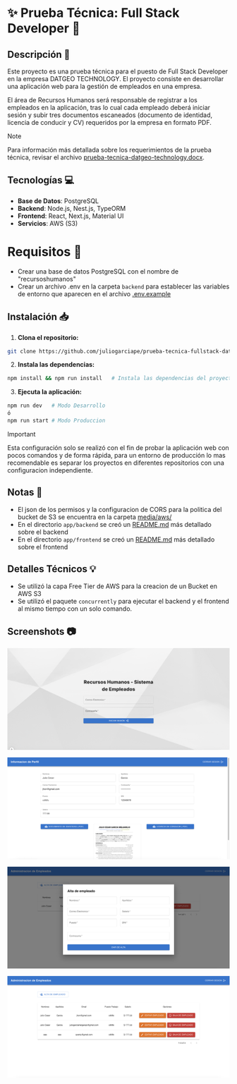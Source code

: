 # :sparkles: Prueba Técnica: Full Stack Developer :dart:

## Descripción :page_facing_up:

Este proyecto es una prueba técnica para el puesto de Full Stack Developer en la empresa DATGEO TECHNOLOGY. El proyecto consiste en desarrollar una aplicación web para la gestión de empleados en una empresa. 

El área de Recursos Humanos será responsable de registrar a los empleados en la aplicación, tras lo cual cada empleado deberá iniciar sesión y subir tres documentos escaneados (documento de identidad, licencia de conducir y CV) requeridos por la empresa en formato PDF.

> [!NOTE]
> Para información más detallada sobre los requerimientos de la prueba técnica, revisar el archivo [prueba-tecnica-datgeo-technology.docx](media/prueba-tecnica-datgeo-technology.docx).

## Tecnologías :computer:

- **Base de Datos**: PostgreSQL
- **Backend**: Node.js, Nest.js, TypeORM
- **Frontend**: React, Next.js, Material UI
- **Servicios**: AWS (S3)

# Requisitos :pencil:

- Crear una base de datos PostgreSQL con el nombre de "recursoshumanos"
- Crear un archivo .env en la carpeta `backend` para establecer las variables de entorno que aparecen en el archivo [.env.example](/app/backend/.env.example)

## Instalación :inbox_tray:

1) **Clona el repositorio:**

```bash
git clone https://github.com/juliogarciape/prueba-tecnica-fullstack-datgeo.git
```

2) **Instala las dependencias:**

```bash
npm install && npm run install   # Instala las dependencias del proyecto usando concurrently
```

3) **Ejecuta la aplicación:**

```bash
npm run dev   # Modo Desarrollo
ó
npm run start # Modo Produccion 
```

> [!IMPORTANT]
> Esta configuración solo se realizó con el fin de probar la aplicación web con pocos comandos y de forma rápida, para un entorno de producción lo mas recomendable es separar los proyectos en diferentes repositorios con una configuracion independiente.

## Notas :memo:

- El json de los permisos y la configuracion de CORS para la politica del bucket de S3 se encuentra en la carpeta [media/aws/](media/aws/) 
- En el directorio `app/backend` se creó un [README.md](app/backend/README.md) más detallado sobre el backend
- En el directorio `app/frontend` se creó un [README.md](app/frontend/README.md) más detallado sobre el frontend

## Detalles Técnicos :bulb:

- Se utilizó la capa Free Tier de AWS para la creacion de un Bucket en AWS S3
- Se utilizó el paquete `concurrently` para ejecutar el backend y el frontend al mismo tiempo con un solo comando.

## Screenshots :camera:

![Login](/media/screenshots/login.png)

![Mi Perfil](/media/screenshots/mi-perfil.png)

![New Employee](/media/screenshots/register.png)

![Employees](/media/screenshots/employees.png)
